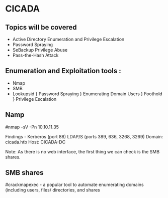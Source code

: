 # CICADA

## Topics will be covered
   - Active Directory Enumeration and Privilege Escalation
   - Password Spraying
   - SeBackup Privilege Abuse
   - Pass-the-Hash Attack

## Enumeration and Exploitation tools :
   - Nmap
   - SMB
   - Lookupsid
    } Password Spraying 
    } Enumerating Domain Users 
    } Foothold
    } Privilege Escalation 


Namp
--------------------------------------------------------------------------------
#nmap -sV -Pn 10.10.11.35

Findings  -    Kerberos (port 88)
        LDAP/S (ports 389, 636, 3268, 3269)
        Domain: cicada.htb
        Host: CICADA-DC
        
Note: As there is no web interface, the first thing we can check is the SMB shares.

SMB shares
-----------------------------------------------------------------------------------------------------------------
#crackmapexec - a popular tool to automate enumerating domains (including users, files/ directories, and shares